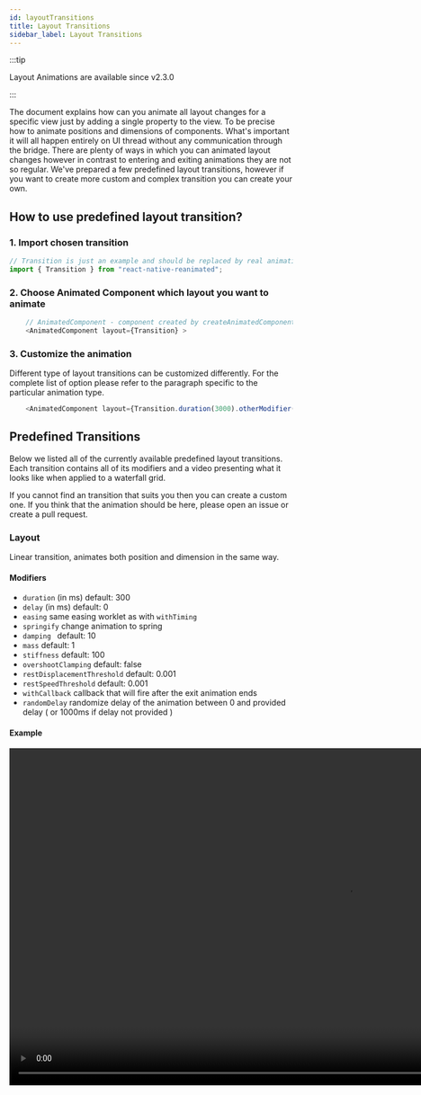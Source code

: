 ```yaml
---
id: layoutTransitions
title: Layout Transitions
sidebar_label: Layout Transitions
---
```


:::tip

Layout Animations are available since v2.3.0

:::

The document explains how can you animate all layout changes for a specific view just by adding a single property to the view.
To be precise how to animate positions and dimensions of components. What's important it will all happen entirely on UI thread without any communication through the bridge. There are plenty of ways in which you can animated layout changes however in contrast to entering and exiting animations they are not so regular. We've prepared a few predefined layout transitions, however if you want to create more custom and complex transition you can create your own.

## How to use predefined layout transition?

### 1. Import chosen transition

```js
// Transition is just an example and should be replaced by real animation. For Instance Layout
import { Transition } from "react-native-reanimated";
```

### 2. Choose Animated Component which layout you want to animate

```js
    // AnimatedComponent - component created by createAnimatedComponent or imported from Reanimated
    <AnimatedComponent layout={Transition} >
```

### 3. Customize the animation

Different type of layout transitions can be customized differently. For the complete list of option please refer to the paragraph specific to the particular animation type.

```js
    <AnimatedComponent layout={Transition.duration(3000).otherModifier()} >
```

## Predefined Transitions

Below we listed all of the currently available predefined layout transitions. Each transition contains all of its modifiers and a video presenting what it looks like when applied to a waterfall grid.

If you cannot find an transition that suits you then you can create a custom one. If you think that the animation should be here, please open an issue or create a pull request.

### Layout

Linear transition, animates both position and dimension in the same way.

#### Modifiers

- `duration` (in ms) default: 300
- `delay` (in ms) default: 0
- `easing` same easing worklet as with `withTiming`
- `springify` change animation to spring
- `damping ` default: 10
- `mass` default: 1
- `stiffness` default: 100
- `overshootClamping` default: false
- `restDisplacementThreshold` default: 0.001
- `restSpeedThreshold` default: 0.001
- `withCallback` callback that will fire after the exit animation ends
- `randomDelay` randomize delay of the animation between 0 and provided delay ( or 1000ms if delay not provided )

#### Example

<video src="https://user-images.githubusercontent.com/48885911/134476174-f7e2f5d6-4247-4f7e-8b84-7f41fca988b9.mov" controls="controls" muted="muted" height="600" />

### Sequenced Transition

Sequenced transition, animates firstly x-position and width, then later y-position and height.

#### Modifiers

- `duration` (in ms) default: 300
- `delay` (in ms) default: 0
- `withCallback` callback that will fire after the exit animation ends
- `randomDelay` randomize delay of the animation between 0 and provided delay ( or 1000ms if delay not provided )
- `reverse` reverse order of the animation ( first animates y-dimension and height)

#### Example

<video src="https://user-images.githubusercontent.com/48885911/134477204-168feed8-1846-4d43-8158-cdb16db180e2.mov" controls="controls" muted="muted" height="600" />

### Fading Transition

Fading transition, animates the opacity of component, so it will disappear with previous position and dimensions and appear with new ones.

#### Modifiers

- `duration` (in ms) default: 300
- `delay` (in ms) default: 0
- `withCallback` callback that will fire after the exit animation ends
- `randomDelay` randomize delay of the animation between 0 and provided delay ( or 1000ms if delay not provided )

#### Example

 <video src="https://user-images.githubusercontent.com/48885911/134477879-e697aa03-b94d-4a65-b076-5ec3800310e3.mov" controls="controls" muted="muted" height="600" />

### Jumping Transition

Jumping transition, component "jumps" to the new position.

#### Modifiers

- `duration` (in ms) default: 300
- `delay` (in ms) default: 0
- `withCallback` callback that will fire after the exit animation ends
- `randomDelay` randomize delay of the animation between 0 and provided delay ( or 1000ms if delay not provided )

#### Example

<video src="https://user-images.githubusercontent.com/48885911/134478585-71c601ae-137f-44e4-a58f-4bb6b60f6bdf.mov" controls="controls" muted="muted" height="600" />

### Curved Transition

Curved transition, enables to animate each position and dimension with different easing which makes components animation curved.

#### Modifiers

- `duration` (in ms) default: 300
- `delay` (in ms) default: 0
- `withCallback` callback that will fire after the exit animation ends
- `randomDelay` randomize delay of the animation between 0 and provided delay ( or 1000ms if delay not provided )
- `easingX` provides Easing for x-position ( default: `Easing.in(Easing.ease)`)
- `easingY` provides Easing for y-position ( default: `Easing.out(Easing.ease)`)
- `easingWidth` provides Easing for width ( default: `Easing.in(Easing.exp)`)
- `easingHeight` provides Easing for height ( default: `Easing.out(Easing.exp)`)

#### Example

<video src="https://user-images.githubusercontent.com/48885911/134479266-5c7342f5-7453-4389-a6c5-5070e3673822.mov" controls="controls" muted="muted" height="600" />

### Entry/Exit Transition

Entry/Exit transition, lets you specify different animations for exiting from the current position and different animations for entering the new position with new dimensions. You can use all available predefined entering/entering animation or create your own one. Its duration equals the duration sum of entering and exiting. Also, be aware that you cannot use spring animations as entering or exiting as they don't have a fixed duration.

#### Modifiers

- `delay` (in ms) default: 0
- `withCallback` callback that will fire after the exit animation ends
- `randomDelay` randomize delay of the animation between 0 and provided delay ( or 1000ms if delay not provided )
- `entering` animation that will be used for component entering ( default: `FadeIn`)
- `exiting` animation that will be used for component exiting ( default: `FadeOut`)

#### Combine Transition

To make usage of that transition simplier we have prepared function `combineTransition` that will make your code look cleaner and shorter.

##### Usage

```js
// you can change ExitingAnimation and EnteringAnimation for any predefined animation you would like
// you can apply modifier (i.ex. delay()) on the object that this function returns
combineTransition(ExitingAnimation, EnteringAnimation).modifier();
```

#### Example

<video src="https://user-images.githubusercontent.com/48885911/134480769-4be2c194-4392-483f-a9db-f48bac5e546c.mov" controls="controls" muted="muted" height="600" />
